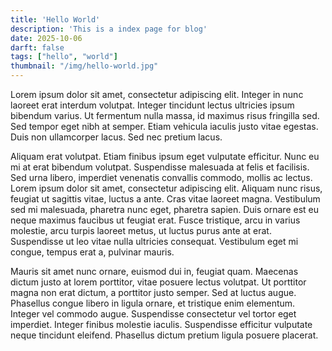 ```yaml
---
title: 'Hello World'
description: 'This is a index page for blog'
date: 2025-10-06
darft: false
tags: ["hello", "world"]
thumbnail: "/img/hello-world.jpg"
---
```


 Lorem ipsum dolor sit amet, consectetur adipiscing elit. Integer in nunc laoreet erat interdum volutpat. Integer tincidunt lectus ultricies ipsum bibendum varius. Ut fermentum nulla massa, id maximus risus fringilla sed. Sed tempor eget nibh at semper. Etiam vehicula iaculis justo vitae egestas. Duis non ullamcorper lacus. Sed nec pretium lacus.

Aliquam erat volutpat. Etiam finibus ipsum eget vulputate efficitur. Nunc eu mi at erat bibendum volutpat. Suspendisse malesuada at felis et facilisis. Sed urna libero, imperdiet venenatis convallis commodo, mollis ac lectus. Lorem ipsum dolor sit amet, consectetur adipiscing elit. Aliquam nunc risus, feugiat ut sagittis vitae, luctus a ante. Cras vitae laoreet magna. Vestibulum sed mi malesuada, pharetra nunc eget, pharetra sapien. Duis ornare est eu neque maximus faucibus ut feugiat erat. Fusce tristique, arcu in varius molestie, arcu turpis laoreet metus, ut luctus purus ante at erat. Suspendisse ut leo vitae nulla ultricies consequat. Vestibulum eget mi congue, tempus erat a, pulvinar mauris.

Mauris sit amet nunc ornare, euismod dui in, feugiat quam. Maecenas dictum justo at lorem porttitor, vitae posuere lectus volutpat. Ut porttitor magna non erat dictum, a porttitor justo semper. Sed at luctus augue. Phasellus congue libero in ligula ornare, et tristique enim elementum. Integer vel commodo augue. Suspendisse consectetur vel tortor eget imperdiet. Integer finibus molestie iaculis. Suspendisse efficitur vulputate neque tincidunt eleifend. Phasellus dictum pretium ligula posuere placerat. 